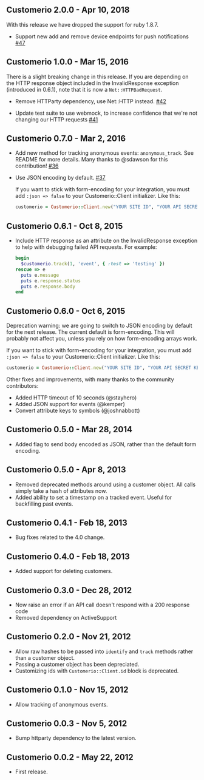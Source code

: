 ## Customerio 2.0.0 - Apr 10, 2018 ##

With this release we have dropped the support for ruby 1.8.7.

* Support new add and remove device endpoints for push notifications [#47](https://github.com/customerio/customerio-ruby/pull/47)

## Customerio 1.0.0 - Mar 15, 2016 ##

There is a slight breaking change in this release. If you are depending on the HTTP response object included in the InvalidResponse exception (introduced in 0.6.1), note that it is now a `Net::HTTPBadRequest`.

* Remove HTTParty dependency, use Net::HTTP instead. [#42](https://github.com/customerio/customerio-ruby/pull/42)

* Update test suite to use webmock, to increase confidence that we're not changing our HTTP requests [#41](https://github.com/customerio/customerio-ruby/pull/41)

## Customerio 0.7.0 - Mar 2, 2016 ##

* Add new method for tracking anonymous events: `anonymous_track`. See README for more details. Many thanks to @sdawson for this contribution! [#36](https://github.com/customerio/customerio-ruby/pull/36)

* Use JSON encoding by default. [#37](https://github.com/customerio/customerio-ruby/pull/37)

    If you want to stick with form-encoding for your integration, you must add `:json => false` to your Customerio::Client initializer. Like this:

    ```ruby
    customerio = Customerio::Client.new("YOUR SITE ID", "YOUR API SECRET KEY", :json => false)
    ```

## Customerio 0.6.1 - Oct 8, 2015 ##

* Include HTTP response as an attribute on the InvalidResponse exception to help with debugging failed API requests. For example:

    ```ruby
    begin
      $customerio.track(1, 'event', { :test => 'testing' })
    rescue => e
      puts e.message
      puts e.response.status
      puts e.response.body
    end
    ```

## Customerio 0.6.0 - Oct 6, 2015 ##

Deprecation warning: we are going to switch to JSON encoding by default for the next release. The current default is form-encoding. This will probably not affect you, unless you rely on how form-encoding arrays work.

If you want to stick with form-encoding for your integration, you must add `:json => false` to your Customerio::Client initializer. Like this:

```ruby
customerio = Customerio::Client.new("YOUR SITE ID", "YOUR API SECRET KEY", :json => false)
```

Other fixes and improvements, with many thanks to the community contributors:

* Added HTTP timeout of 10 seconds (@stayhero)
* Added JSON support for events (@kemper)
* Convert attribute keys to symbols (@joshnabbott)

## Customerio 0.5.0 - Mar 28, 2014 ##

* Added flag to send body encoded as JSON, rather than the default form encoding.

## Customerio 0.5.0 - Apr 8, 2013 ##

* Removed deprecated methods around using a customer object. All calls simply take a hash of attributes now.
* Added ability to set a timestamp on a tracked event.  Useful for backfilling past events.

## Customerio 0.4.1 - Feb 18, 2013 ##

* Bug fixes related to the 4.0 change.

## Customerio 0.4.0 - Feb 18, 2013 ##

* Added support for deleting customers.

## Customerio 0.3.0 - Dec 28, 2012 ##

* Now raise an error if an API call doesn't respond with a 200 response code
* Removed dependency on ActiveSupport

## Customerio 0.2.0 - Nov 21, 2012 ##

* Allow raw hashes to be passed into `identify` and `track` methods rather than a customer object.
* Passing a customer object has been depreciated.
* Customizing ids with `Customerio::Client.id` block is deprecated.

## Customerio 0.1.0 - Nov 15, 2012 ##

* Allow tracking of anonymous events.

## Customerio 0.0.3 - Nov 5, 2012 ## 

* Bump httparty dependency to the latest version.

## Customerio 0.0.2 - May 22, 2012 ##

* First release.
